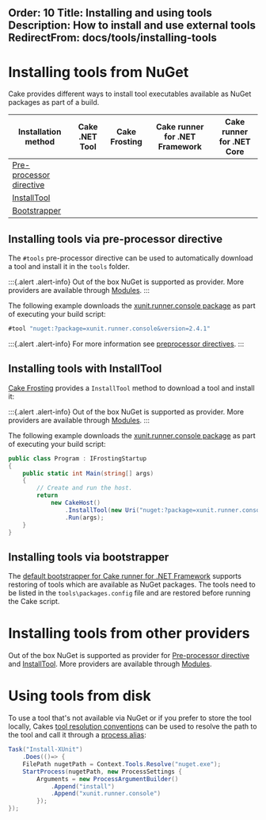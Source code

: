 Order: 10
Title: Installing and using tools
Description: How to install and use external tools
RedirectFrom: docs/tools/installing-tools
---

# Installing tools from NuGet

Cake provides different ways to install tool executables available as NuGet packages as part of a build.

| Installation method              | Cake .NET Tool | Cake Frosting | Cake runner for .NET Framework | Cake runner for .NET Core |
|----------------------------------|----------------|---------------|--------------------------------|---------------------------|
| [Pre-processor directive]        | <i class="fa fa-check" style="color:green"></i> | <i class="fa fa-times" style="color:red"></i>   | <i class="fa fa-check" style="color:green"></i> | <i class="fa fa-check" style="color:green"></i> |
| [InstallTool]                    | <i class="fa fa-times" style="color:red"></i>   | <i class="fa fa-check" style="color:green"></i> | <i class="fa fa-times" style="color:red"></i>   | <i class="fa fa-times" style="color:red"></i>   |
| [Bootstrapper]                   | <i class="fa fa-times" style="color:red"></i>   | <i class="fa fa-times" style="color:red"></i>   | <i class="fa fa-check" style="color:green"></i> | <i class="fa fa-check" style="color:green"></i> |

## Installing tools via pre-processor directive

The `#tools` pre-processor directive can be used to automatically download a tool and install it in the `tools` folder.

:::{.alert .alert-info}
Out of the box NuGet is supported as provider.
More providers are available through [Modules](/extensions/).
:::

The following example downloads the [xunit.runner.console package](https://www.nuget.org/packages/xunit.runner.console)
as part of executing your build script:

```csharp
#tool "nuget:?package=xunit.runner.console&version=2.4.1"
```

:::{.alert .alert-info}
For more information see [preprocessor directives](/docs/writing-builds/preprocessor-directives).
:::

## Installing tools with InstallTool

[Cake Frosting] provides a `InstallTool` method to download a tool and install it:

:::{.alert .alert-info}
Out of the box NuGet is supported as provider.
More providers are available through [Modules](/extensions/).
:::

The following example downloads the [xunit.runner.console package](https://www.nuget.org/packages/xunit.runner.console)
as part of executing your build script:

```csharp
public class Program : IFrostingStartup
{
    public static int Main(string[] args)
    {
        // Create and run the host.
        return
            new CakeHost()
                .InstallTool(new Uri("nuget:?package=xunit.runner.console&version=2.4.1"))
                .Run(args);
    }
}
```

## Installing tools via bootstrapper

The [default bootstrapper for Cake runner for .NET Framework](/docs/running-builds/runners/cake-runner-for-dotnet-framework#bootstrapping-for-cake-runner-for.net-framework)
supports restoring of tools which are available as NuGet packages.
The tools need to be listed in the `tools\packages.config` file and are restored before running the Cake script.

# Installing tools from other providers

Out of the box NuGet is supported as provider for [Pre-processor directive] and [InstallTool].
More providers are available through [Modules](/extensions/).

# Using tools from disk

To use a tool that's not available via NuGet or if you prefer to store the tool locally,
Cakes [tool resolution conventions](tool-resolution) can be used to resolve the path to the tool and call it through a [process alias](/dsl/process/):

```csharp
Task("Install-XUnit")
    .Does(()=> {
    FilePath nugetPath = Context.Tools.Resolve("nuget.exe");
    StartProcess(nugetPath, new ProcessSettings {
        Arguments = new ProcessArgumentBuilder()
            .Append("install")
            .Append("xunit.runner.console")
        });
});
```

[Cake .NET Tool]: dotnet-tool
[Cake Frosting]: cake-frosting
[Cake runner for .NET Framework]: cake-runner-for-dotnet-framework
[Cake runner for .NET Core]: cake-runner-for-dotnet-core
[Pre-processor directive]: #installing-tools-via-pre-processor-directive
[InstallTool]: #installing-tools-with-installtool
[Bootstrapper]: #installing-tools-via-bootstrapper
